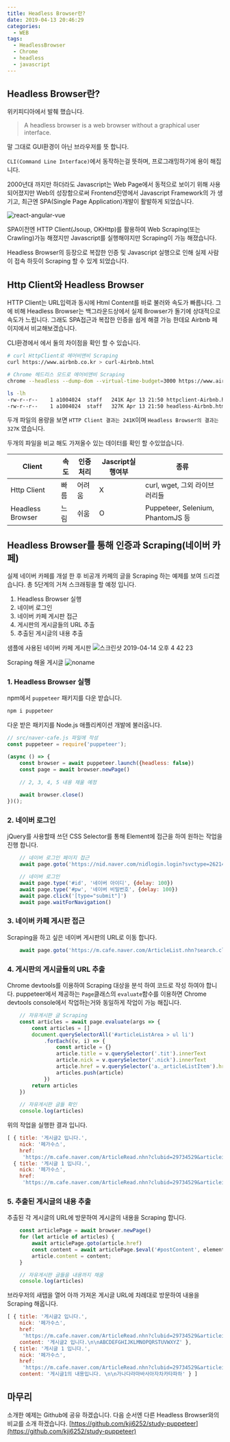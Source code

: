 ```yaml
---
title: Headless Browser란?
date: 2019-04-13 20:46:29
categories:
  - WEB
tags: 
  - HeadlessBrowser
  - Chrome
  - headless
  - javascript
---
```


## Headless Browser란?

위키피디아에서 발췌 했습니다.
> A headless browser is a web browser without a graphical user interface.

말 그대로 GUI환경이 아닌 브라우저를 뜻 합니다.

`CLI(Command Line Interface)`에서 동작하는걸 뜻하며, 프로그래밍하기에 용이 해집니다.

2000년대 까지만 하더라도 Javascript는 Web Page에서 동적으로 보이기 위해 사용 되어졌지만 Web의 성장함으로써 Frontend진영에서 Javascript Framework의 가 생기고, 최근엔 SPA(Single Page Application)개발이 활발하게 되었습니다. 

![react-angular-vue](https://user-images.githubusercontent.com/6037055/56088632-a0bcc100-5ebf-11e9-9ed2-db36b58c6a35.png)

SPA이전엔 HTTP Client(Jsoup, OKHttp)를 활용하여 Web Scraping(또는 Crawling)가능 해졌지만 Javascript를 실행해야지만 Scraping이 가능 해졌습니다.

Headless Browser의 등장으로 복잡한 인증 및 Javascript 실행으로 인해 실제 사람이 접속 하듯이 Scraping 할 수 있게 되었습니다.

## Http Client와 Headless Browser
HTTP Client는 URL입력과 동시에 Html Content를 바로 불러와 속도가 빠릅니다. 그에 비해 Headless Browser는 백그라운드상에서 실제 Browser가 돌기에 상대적으로 속도가 느립니다. 그래도 SPA접근과 복잡한 인증을 쉽게 해결 가능 한데요 Airbnb 페이지에서 비교해보겠습니다.

CLI환경에서 에서 둘의 차이점을 확인 할 수 있습니다.
```bash
# curl HttpClient로 에어비앤비 Scraping
curl https://www.airbnb.co.kr > curl-Airbnb.html
```

```bash
# Chrome 헤드리스 모드로 에어비앤비 Scraping
chrome --headless --dump-dom --virtual-time-budget=3000 https://www.airbnb.co.kr > headless-Airbnb.html
```

```bash
ls -lh
-rw-r--r--    1 a1004024  staff   241K Apr 13 21:50 httpclient-Airbnb.html
-rw-r--r--    1 a1004024  staff   327K Apr 13 21:50 headless-Airbnb.html
```
두개 파일의 용량을 보면 `HTTP Client 결과는 241K`이며 `Headless Browser의 결과는 327K` 였습니다.

두개의 파일을 비교 해도 가져올수 있는 데이터를 확인 할 수있었습니다.

Client | 속도 | 인증처리 | Jascript실행여부 | 종류
--- | --- | --- | --- | ---
Http Client | 빠름 | 어려움 | X | curl, wget, 그외 라이브러리들
Headless Browser | 느림 | 쉬움 | O | Puppeteer, Selenium, PhantomJS 등

## Headless Browser를 통해 인증과 Scraping(네이버 카페)

실제 네이버 카페를 개설 한 후 비공개 카페의 글을 Scraping 하는 예제를 보여 드리겠습니다.
총 5단계의 거쳐 스크래핑을 할 예정 입니다.

1. Headless Browser 실행
2. 네이버 로그인
3. 네이버 카페 게시판 접근
4. 게시판의 게시글들의 URL 추출
5. 추출된 게시글의 내용 추출

샘플에 사용된 네이버 카페 게시판
![스크린샷 2019-04-14 오후 4 42 23](https://user-images.githubusercontent.com/6037055/56089853-63166300-5ed4-11e9-80c6-3ec21da2e842.png)

Scraping 해올 게시글
![noname](https://user-images.githubusercontent.com/6037055/56089871-95c05b80-5ed4-11e9-973b-0b5f4388b90f.png)

### 1. Headless Browser 실행

npm에서 `puppeteer` 패키지를 다운 받습니다.
```bash
npm i puppeteer
```

다운 받은 패키지를 Node.js 애플리케이션 개발에 불러옵니다.
```javascript
// src/naver-cafe.js 파일에 작성
const puppeteer = require('puppeteer');

(async () => {
    const browser = await puppeteer.launch({headless: false})
    const page = await browser.newPage()
    
    // 2, 3, 4, 5 내용 채울 예정
    
    await browser.close()
})();
```

### 2. 네이버 로그인
jQuery를 사용할때 쓰던 CSS Selector를 통해 Element에 접근을 하여 원하는 작업을 진행 합니다.
```javascript
    // 네이버 로그인 페이지 접근
    await page.goto('https://nid.naver.com/nidlogin.login?svctype=262144&url=http://m.naver.com/aside/')

    // 네이버 로그인
    await page.type('#id', '네이버 아이디', {delay: 100})
    await page.type('#pw', '네이버 비밀번호', {delay: 100})
    await page.click('[type="submit"]')
    await page.waitForNavigation()
```

### 3. 네이버 카페 게시판 접근
Scraping을 하고 싶은 네이버 게시판의 URL로 이동 합니다.
```javascript
    await page.goto('https://m.cafe.naver.com/ArticleList.nhn?search.clubid=29734529&search.menuid=1&search.boardtype=L')
```
 
### 4. 게시판의 게시글들의 URL 추출
Chrome devtools를 이용하여 Scraping 대상을 분석 하여 코드로 작성 하여야 합니다.
puppeteer에서 제공하는 `Page`클래스의 `evaluate`함수를 이용하면 Chrome devtools console에서 작업하는거와 동일하게 작업이 가능 해집니다.
```javascript
    // 자유게시판 글 Scraping
    const articles = await page.evaluate(args => {
        const articles = []
        document.querySelectorAll('#articleListArea > ul li')
            .forEach((v, i) => {
                const article = {}
                article.title = v.querySelector('.tit').innerText
                article.nick = v.querySelector('.nick').innerText
                article.href = v.querySelector('a._articleListItem').href
                articles.push(article)
            })
        return articles
    })
    
    // 자유게시판 글들 확인
    console.log(articles)
```

위의 작업을 실행한 결과 입니다.
```javascript
[ { title: '게시글2 입니다.',
    nick: '페가수스',
    href:
     'https://m.cafe.naver.com/ArticleRead.nhn?clubid=29734529&articleid=3&page=1&boardtype=L&menuid=1' },
  { title: '게시글 1 입니다.',
    nick: '페가수스',
    href:
     'https://m.cafe.naver.com/ArticleRead.nhn?clubid=29734529&articleid=2&page=1&boardtype=L&menuid=1' } ]
```

### 5. 추출된 게시글의 내용 추출
추출된 각 게시글의 URL에 방문하여 게시글의 내용을 Scraping 합니다.

```javascript
    const articlePage = await browser.newPage()
    for (let article of articles) {
        await articlePage.goto(article.href)
        const content = await articlePage.$eval('#postContent', element => element.innerText)
        article.content = content;
    }

    // 자유게시판 글들을 내용까지 채움
    console.log(articles)
```

브라우저의 새탭을 열어 아까 가져온 게시글 URL에 차례대로 방문하여 내용을 Scraping 해옵니다.

```javascript
[ { title: '게시글2 입니다.',
    nick: '페가수스',
    href:
     'https://m.cafe.naver.com/ArticleRead.nhn?clubid=29734529&articleid=3&page=1&boardtype=L&menuid=1',
    content: '게시글2 입니다.\n\nABCDEFGHIJKLMNOPQRSTUVWXYZ' },
  { title: '게시글 1 입니다.',
    nick: '페가수스',
    href:
     'https://m.cafe.naver.com/ArticleRead.nhn?clubid=29734529&articleid=2&page=1&boardtype=L&menuid=1',
    content: '게시글1의 내용입니다. \n\n가나다라마바사아자차카타파하' } ]
```

## 마무리
소개한 예제는 Github에 공유 하겠습니다. 다음 순서엔 다른 Headless Browser와의 비교를 소개 하겠습니다.
[https://github.com/kji6252/study-puppeteer](https://github.com/kji6252/study-puppeteer)